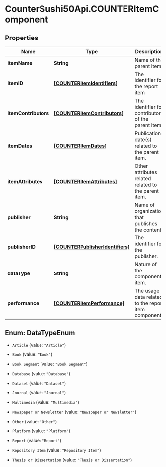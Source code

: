 # CounterSushi50Api.COUNTERItemComponent

## Properties
Name | Type | Description | Notes
------------ | ------------- | ------------- | -------------
**itemName** | **String** | Name of the parent item. | 
**itemID** | [**[COUNTERItemIdentifiers]**](COUNTERItemIdentifiers.md) | The identifier for the report item | [optional] 
**itemContributors** | [**[COUNTERItemContributors]**](COUNTERItemContributors.md) | The identifier for contributor of the parent item | [optional] 
**itemDates** | [**[COUNTERItemDates]**](COUNTERItemDates.md) | Publication date(s) related to the parent item. | [optional] 
**itemAttributes** | [**[COUNTERItemAttributes]**](COUNTERItemAttributes.md) | Other attributes related related to the parent item. | [optional] 
**publisher** | **String** | Name of organization that publishes the content | [optional] 
**publisherID** | [**[COUNTERPublisherIdentifiers]**](COUNTERPublisherIdentifiers.md) | The identifier for the publisher. | [optional] 
**dataType** | **String** | Nature of the component item. | [optional] 
**performance** | [**[COUNTERItemPerformance]**](COUNTERItemPerformance.md) | The usage data related to the report item component | 


<a name="DataTypeEnum"></a>
## Enum: DataTypeEnum


* `Article` (value: `"Article"`)

* `Book` (value: `"Book"`)

* `Book Segment` (value: `"Book Segment"`)

* `Database` (value: `"Database"`)

* `Dataset` (value: `"Dataset"`)

* `Journal` (value: `"Journal"`)

* `Multimedia` (value: `"Multimedia"`)

* `Newspaper or Newsletter` (value: `"Newspaper or Newsletter"`)

* `Other` (value: `"Other"`)

* `Platform` (value: `"Platform"`)

* `Report` (value: `"Report"`)

* `Repository Item` (value: `"Repository Item"`)

* `Thesis or Dissertation` (value: `"Thesis or Dissertation"`)




